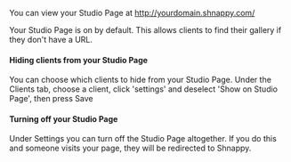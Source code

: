 You can view your Studio Page at http://yourdomain.shnappy.com/

Your Studio Page is on by default. This allows clients to find their gallery if they don't have a URL.

#### Hiding clients from your Studio Page

You can choose which clients to hide from your Studio Page. Under the Clients tab, choose a client, click 'settings' and
deselect 'Show on Studio Page', then press Save

#### Turning off your Studio Page

Under Settings you can turn off the Studio Page altogether. If you do this and someone visits your page, they will be
redirected to Shnappy.
